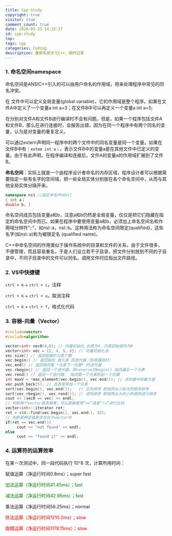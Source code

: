 ```yaml
---
title: Cpp-Study
copyright: true
visitor: true
comment_count: true
date: 2020-05-31 14:32:27
id: cpp-study
top:
tags: cpp
categories: Coding
description: 重新系统学习C++，随时记录
---
```


### 1. 命名空间namespace

命名空间是ANSIC++引入的可以由用户命名的作用域，用来处理程序中常见的同名冲突。

在 文件中可以定义全局变量(global variable)，它的作用域是整个程序。如果在文件A中定义了一个变量a int a=3；在文件B中可以再定义一个变量a int a=5;

在分别对文件A和文件B进行编译时不会有问题。但是，如果一个程序包括文件A和文件B，那么在进行连接时，会报告出错，因为在同一个程序中有两个同名的变量，认为是对变量的重复定义。

可以通过extern声明同一程序中的两个文件中的同名变量是同一个变量。如果在文件B中有：`extem int a；`，表示文件B中的变量a是在其他文件中已定义的变量。由于有此声明，在程序编译和连接后，文件A的变量a的作用域扩展到了文件B。

**命名空间**：实际上就是一个由程序设计者命名的内存区域，程序设计者可以根据需要指定一些有名字的空间域，把一些全局实体分别放在各个命名空间中，从而与其他全局实体分隔开来。

```c++
namespace ns1 //指定命名中间nsl
{ int a；
double b; }
```

命名空间成员包括变量a和b，注意a和b仍然是全局变量，仅仅是把它们隐藏在指定的命名空间中而已。如果在程序中要使用变量a和b，必须加上命名空间名和作用域分辨符“::”，如nsl::a，nsl::b。这种用法称为命名空间限定(qualified)，这些名字(如nsl::a)称为被限定名 (qualified name)。

C++中命名空间的作用类似于操作系统中的目录和文件的关系，由于文件很多，不便管理，而且容易重名，于是人们设立若干子目录，把文件分别放到不同的子目录中，不同子目录中的文件可以同名。调用文件时应指出文件路径。

### 2. VS中快捷键

`ctrl + k` + `ctrl + c`，注释

`ctrl + k` + `ctrl + u`，取消注释

`ctrl + k` + `ctrl + f`，格式化代码

### 3. 容器-向量（Vector）

```c++
#include<vector>
#include<algorithm>

vector<int> vec0(4,0); // 向量初始化,长度为4，元素初始值均为0
vector<int> vec = {2, 4, 9, 6}; // 向量初始化法
vec.size() // 返回容器的元素个数
vec.begin() // 返回指向 首元素 的迭代器（即容器指针）
vec.end() // 返回指向尾 *元素下一位置* 的迭代器
vec.rbegin() // 返回一个迭代器，即reverse的begin() 指向最后一个元素
vec.rend() // 返回一个迭代器， 指向第一个元素的前一个位置
int maxV = *max_element(vec.begin(), vec.end()); // 求向量中的最大值
vec.push_back(5); // 在表尾添加一个元素
sort(vec.begin(), vec.end());   // 正向排序 即按照从小到大的顺序排序
sort(vec.rbegin(), vec.rend()); // 逆向排序 即按照从大到小的顺序进行排序
cout << (vec0 == vec) << endl;
// 判断两个vector是否相等，可以直接使用“==”或者“!=”进行比较
vector<int>::iterator ret;
ret = std::find(vec.begin(), vec.end(), 15);
// 判断某特定值是否存在于vector中
if(ret == vec.end())
     cout << "not found" << endl;
else
     cout << "found it" << endl;

```

### 4. 运算符的运算效率

在某一次测试中，同一段代码执行 10^8 次，计算所用时间：

赋值运算（净运行时间0.8ms）；super fast

<font color=green>加法运算（净运行时间41.45ms）；fast</font>

<font color=green>减法运算（净运行时间42.95ms）；fast</font>

乘法运算（净运行时间58.25ms）；normal

<font color=red>除法运算（净运行时间1210.2ms）；slow</font>

<font color=red>取模运算（净运行时间1178.15ms）；slow</font>

